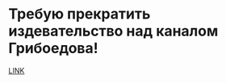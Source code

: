 # Требую прекратить издевательство над каналом Грибоедова!



[LINK](https://varlamov.ru/3403689.html)